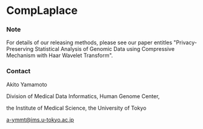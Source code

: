 # CompLaplace

### Note

For details of our releasing methods, please see our paper entitles "Privacy-Preserving Statistical Analysis of Genomic Data using Compressive Mechanism with Haar Wavelet Transform".

### Contact

Akito Yamamoto

Division of Medical Data Informatics, Human Genome Center,

the Institute of Medical Science, the University of Tokyo

a-ymmt@ims.u-tokyo.ac.jp
